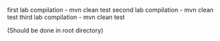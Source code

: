 first lab compilation - mvn clean test
second lab compilation - mvn clean test
third lab compilation - mvn clean test

(Should be done in root directory)